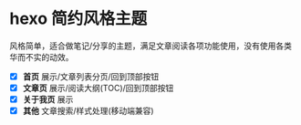 # hexo 简约风格主题

风格简单，适合做笔记/分享的主题，满足文章阅读各项功能使用，没有使用各类华而不实的动效。

- [x] **首页** 展示/文章列表分页/回到顶部按钮
- [x] **文章页** 展示/阅读大纲(TOC)/回到顶部按钮
- [x] **关于我页** 展示
- [x] **其他** 文章搜索/样式处理(移动端兼容)
